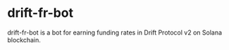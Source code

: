 # drift-fr-bot

drift-fr-bot is a bot for earning funding rates in Drift Protocol v2 on Solana blockchain.
